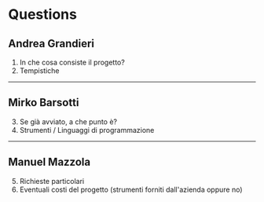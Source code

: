 # Questions

## Andrea Grandieri

1. In che cosa consiste il progetto?
2. Tempistiche

---

## Mirko Barsotti

3. Se già avviato, a che punto è?
4. Strumenti / Linguaggi di programmazione

---

## Manuel Mazzola

5. Richieste particolari
6. Eventuali costi del progetto (strumenti forniti dall'azienda oppure no)
